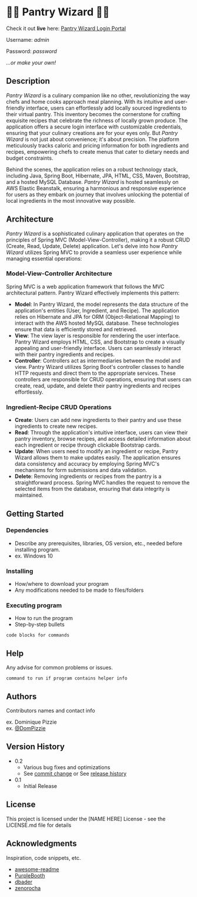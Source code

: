 # 🧙🏽 Pantry Wizard 🧙🏽
Check it out **live** here: [Pantry Wizard Login Portal](https://bit.ly/pantry-wizard)

Username: _admin_ 

Password: _password_

_...or make your own!_

## Description

_Pantry Wizard_ is a culinary companion like no other, revolutionizing the way chefs and home cooks approach meal planning. With its intuitive and user-friendly interface, users can effortlessly add locally sourced ingredients to their virtual pantry. This inventory becomes the cornerstone for crafting exquisite recipes that celebrate the richness of locally grown produce. The application offers a secure login interface with customizable credentials, ensuring that your culinary creations are for your eyes only. But _Pantry Wizard_ is not just about convenience; it's about precision. The platform meticulously tracks caloric and pricing information for both ingredients and recipes, empowering chefs to create menus that cater to dietary needs and budget constraints. 

Behind the scenes, the application relies on a robust technology stack, including Java, Spring Boot, Hibernate, JPA, HTML, CSS, Maven, Bootstrap, and a hosted MySQL Database. _Pantry Wizard_ is hosted seamlessly on AWS Elastic Beanstalk, ensuring a harmonious and responsive experience for users as they embark on journey that involves unlocking the potential of local ingredients in the most innovative way possible.

## Architecture

_Pantry Wizard_ is a sophisticated culinary application that operates on the principles of Spring MVC (Model-View-Controller), making it a robust CRUD (Create, Read, Update, Delete) application. Let's delve into how _Pantry Wizard_ utilizes Spring MVC to provide a seamless user experience while managing essential operations:

### Model-View-Controller Architecture
Spring MVC is a web application framework that follows the MVC architectural pattern. Pantry Wizard effectively implements this pattern:
* **Model**: In Pantry Wizard, the model represents the data structure of the application's entities (User, Ingredient, and Recipe). The application relies on Hibernate and JPA for ORM (Object-Relational Mapping) to interact with the AWS hosted MySQL database. These technologies ensure that data is efficiently stored and retrieved.
* **View**: The view layer is responsible for rendering the user interface. Pantry Wizard employs HTML, CSS, and Bootstrap to create a visually appealing and user-friendly interface. Users can seamlessly interact with their pantry ingredients and recipes.
* **Controller**: Controllers act as intermediaries between the model and view. Pantry Wizard utilizes Spring Boot's controller classes to handle HTTP requests and direct them to the appropriate services. These controllers are responsible for CRUD operations, ensuring that users can create, read, update, and delete their pantry ingredients and recipes effortlessly.

### Ingredient-Recipe CRUD Operations
* **Create**: Users can add new ingredients to their pantry and use these ingredients to create new recipes.
* **Read**: Through the application's intuitive interface, users can view their pantry inventory, browse recipes, and access detailed information about each ingredient or recipe through clickable Bootstrap cards.
* **Update**: When users need to modify an ingredient or recipe, Pantry Wizard allows them to make updates easily. The application ensures data consistency and accuracy by employing Spring MVC's mechanisms for form submissions and data validation.
* **Delete**: Removing ingredients or recipes from the pantry is a straightforward process. Spring MVC handles the request to remove the selected items from the database, ensuring that data integrity is maintained.

## Getting Started

### Dependencies

* Describe any prerequisites, libraries, OS version, etc., needed before installing program.
* ex. Windows 10

### Installing

* How/where to download your program
* Any modifications needed to be made to files/folders

### Executing program

* How to run the program
* Step-by-step bullets
```
code blocks for commands
```

## Help

Any advise for common problems or issues.
```
command to run if program contains helper info
```

## Authors

Contributors names and contact info

ex. Dominique Pizzie  
ex. [@DomPizzie](https://twitter.com/dompizzie)

## Version History

* 0.2
    * Various bug fixes and optimizations
    * See [commit change]() or See [release history]()
* 0.1
    * Initial Release

## License

This project is licensed under the [NAME HERE] License - see the LICENSE.md file for details

## Acknowledgments

Inspiration, code snippets, etc.
* [awesome-readme](https://github.com/matiassingers/awesome-readme)
* [PurpleBooth](https://gist.github.com/PurpleBooth/109311bb0361f32d87a2)
* [dbader](https://github.com/dbader/readme-template)
* [zenorocha](https://gist.github.com/zenorocha/4526327)
